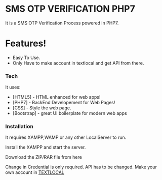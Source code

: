 # SMS OTP VERIFICATION PHP7


It is a SMS OTP Verification Process powered in PHP7.

# Features!

  - Easy To Use.
  - Only Have to make account in textlocal and get API from there.


### Tech

It uses:

* [HTML5] - HTML enhanced for web apps!
* [PHP7] - BackEnd Developement for Web Pages!
* [CSS] - Style the web page.
* [Bootstrap] - great UI boilerplate for modern web apps

### Installation

It requires XAMPP,WAMP or any other LocalServer to run.

Install the XAMPP and start the server.

Download the ZIP/RAR file from here

Change in Credential is only required. API has to be changed. Make your own account in [TEXTLOCAL]

   [TEXTLOCAL]: <https://www.textlocal.in/>
   
